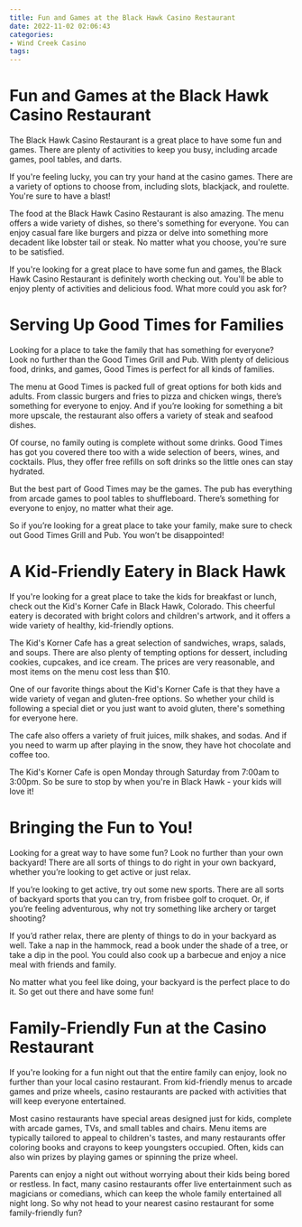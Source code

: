 ```yaml
---
title: Fun and Games at the Black Hawk Casino Restaurant 
date: 2022-11-02 02:06:43
categories:
- Wind Creek Casino
tags:
---
```



#  Fun and Games at the Black Hawk Casino Restaurant 

The Black Hawk Casino Restaurant is a great place to have some fun and games. There are plenty of activities to keep you busy, including arcade games, pool tables, and darts.

If you're feeling lucky, you can try your hand at the casino games. There are a variety of options to choose from, including slots, blackjack, and roulette. You're sure to have a blast!

The food at the Black Hawk Casino Restaurant is also amazing. The menu offers a wide variety of dishes, so there's something for everyone. You can enjoy casual fare like burgers and pizza or delve into something more decadent like lobster tail or steak. No matter what you choose, you're sure to be satisfied.

If you're looking for a great place to have some fun and games, the Black Hawk Casino Restaurant is definitely worth checking out. You'll be able to enjoy plenty of activities and delicious food. What more could you ask for?

#  Serving Up Good Times for Families 

Looking for a place to take the family that has something for everyone? Look no further than the Good Times Grill and Pub. With plenty of delicious food, drinks, and games, Good Times is perfect for all kinds of families.

The menu at Good Times is packed full of great options for both kids and adults. From classic burgers and fries to pizza and chicken wings, there’s something for everyone to enjoy. And if you’re looking for something a bit more upscale, the restaurant also offers a variety of steak and seafood dishes.

Of course, no family outing is complete without some drinks. Good Times has got you covered there too with a wide selection of beers, wines, and cocktails. Plus, they offer free refills on soft drinks so the little ones can stay hydrated.

But the best part of Good Times may be the games. The pub has everything from arcade games to pool tables to shuffleboard. There’s something for everyone to enjoy, no matter what their age.

So if you’re looking for a great place to take your family, make sure to check out Good Times Grill and Pub. You won’t be disappointed!

#  A Kid-Friendly Eatery in Black Hawk 
If you're looking for a great place to take the kids for breakfast or lunch, check out the Kid's Korner Cafe in Black Hawk, Colorado. This cheerful eatery is decorated with bright colors and children's artwork, and it offers a wide variety of healthy, kid-friendly options.

The Kid's Korner Cafe has a great selection of sandwiches, wraps, salads, and soups. There are also plenty of tempting options for dessert, including cookies, cupcakes, and ice cream. The prices are very reasonable, and most items on the menu cost less than $10.

One of our favorite things about the Kid's Korner Cafe is that they have a wide variety of vegan and gluten-free options. So whether your child is following a special diet or you just want to avoid gluten, there's something for everyone here.

The cafe also offers a variety of fruit juices, milk shakes, and sodas. And if you need to warm up after playing in the snow, they have hot chocolate and coffee too.

The Kid's Korner Cafe is open Monday through Saturday from 7:00am to 3:00pm. So be sure to stop by when you're in Black Hawk - your kids will love it!

#  Bringing the Fun to You! 

Looking for a great way to have some fun? Look no further than your own backyard! There are all sorts of things to do right in your own backyard, whether you’re looking to get active or just relax.

If you’re looking to get active, try out some new sports. There are all sorts of backyard sports that you can try, from frisbee golf to croquet. Or, if you’re feeling adventurous, why not try something like archery or target shooting?

If you’d rather relax, there are plenty of things to do in your backyard as well. Take a nap in the hammock, read a book under the shade of a tree, or take a dip in the pool. You could also cook up a barbecue and enjoy a nice meal with friends and family.

No matter what you feel like doing, your backyard is the perfect place to do it. So get out there and have some fun!

#  Family-Friendly Fun at the Casino Restaurant

If you're looking for a fun night out that the entire family can enjoy, look no further than your local casino restaurant. From kid-friendly menus to arcade games and prize wheels, casino restaurants are packed with activities that will keep everyone entertained.

Most casino restaurants have special areas designed just for kids, complete with arcade games, TVs, and small tables and chairs. Menu items are typically tailored to appeal to children's tastes, and many restaurants offer coloring books and crayons to keep youngsters occupied. Often, kids can also win prizes by playing games or spinning the prize wheel.

Parents can enjoy a night out without worrying about their kids being bored or restless. In fact, many casino restaurants offer live entertainment such as magicians or comedians, which can keep the whole family entertained all night long. So why not head to your nearest casino restaurant for some family-friendly fun?